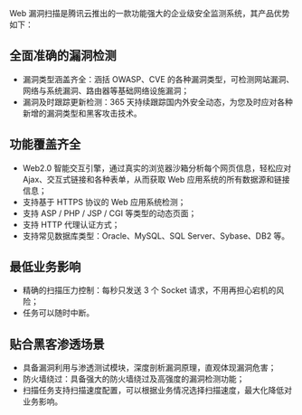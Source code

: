 Web 漏洞扫描是腾讯云推出的一款功能强大的企业级安全监测系统，其产品优势如下：
## 全面准确的漏洞检测
- 漏洞类型涵盖齐全：涵括 OWASP、CVE 的各种漏洞类型，可检测网站漏洞、网络与系统漏洞、路由器等基础网络设施漏洞；
- 漏洞及时跟踪更新检测：365 天持续跟踪国内外安全动态，为您及时应对各种新增的漏洞类型和黑客攻击技术。
   
## 功能覆盖齐全
- Web2.0 智能交互引擎，通过真实的浏览器沙箱分析每个网页信息，轻松应对 Ajax、交互式链接和各种表单，从而获取 Web 应用系统的所有数据源和链接信息；
- 支持基于 HTTPS 协议的 Web 应用系统检测；
- 支持 ASP / PHP / JSP / CGI 等类型的动态页面；
- 支持 HTTP 代理认证方式；
- 支持常见数据库类型：Oracle、MySQL、SQL Server、Sybase、DB2 等。

## 最低业务影响
- 精确的扫描压力控制：每秒只发送 3 个 Socket 请求，不用再担心宕机的风险；
- 任务可以随时中断。

## 贴合黑客渗透场景
- 具备漏洞利用与渗透测试模块，深度剖析漏洞原理，直观体现漏洞危害；
- 防火墙绕过：具备强大的防火墙绕过及高强度的漏洞检测功能；
- 扫描任务支持扫描速度配置，可以根据业务情况选择扫描速度，最大化降低对业务影响。
